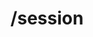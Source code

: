---
title: /session
position_number: 2.1
type: post
desc: Create session
auth_type: API Key

auths:
  - key: GoChat-Token
    value: 433578ab-84c2-4e02-4656-de55a8097c9f
    desc:

body_type: raw(json)
body_fields:
  - key: user_id
    type: int
    required:
    desc: user's primary key

l_code_blocks:
  - code: |-
      {
          "user_id": 1
      }
    title: Body
    language: json
  - code: |-
      curl --location --request POST 'localhost:1213/v1/session' \
      --header 'GoChat-Token: 433578ab-84c2-4e02-4656-de55a8097c9f' \
      --header 'Content-Type: application/json' \
      --data-raw '{
          "user_id": 1
      }'
    title: cURL
    language: bash
  - code: |-
      var settings = {
        "url": "localhost:1213/v1/session",
        "method": "POST",
        "timeout": 0,
        "headers": {
          "GoChat-Token": "433578ab-84c2-4e02-4656-de55a8097c9f",
          "Content-Type": "application/json"
        },
        "data": JSON.stringify({
          "user_id": 1
        }),
      };
      
      $.ajax(settings).done(function (response) {
        console.log(response);
      });
    title: jQuery
    language: javascript

r_code_blocks:
  - code: |-
      {
          "id": 1,
          "uuid": "6148a98d-59d8-445a-6779-120c25c3eb06",
          "user_id": 1,
          "created_at": "2021-09-12T18:56:52.265261668+08:00"
      }
    title: Response
    language: json
  - code: |-
      {
          "error": "FOREIGN KEY constraint failed"
      }
    title: Error
    language: json
---